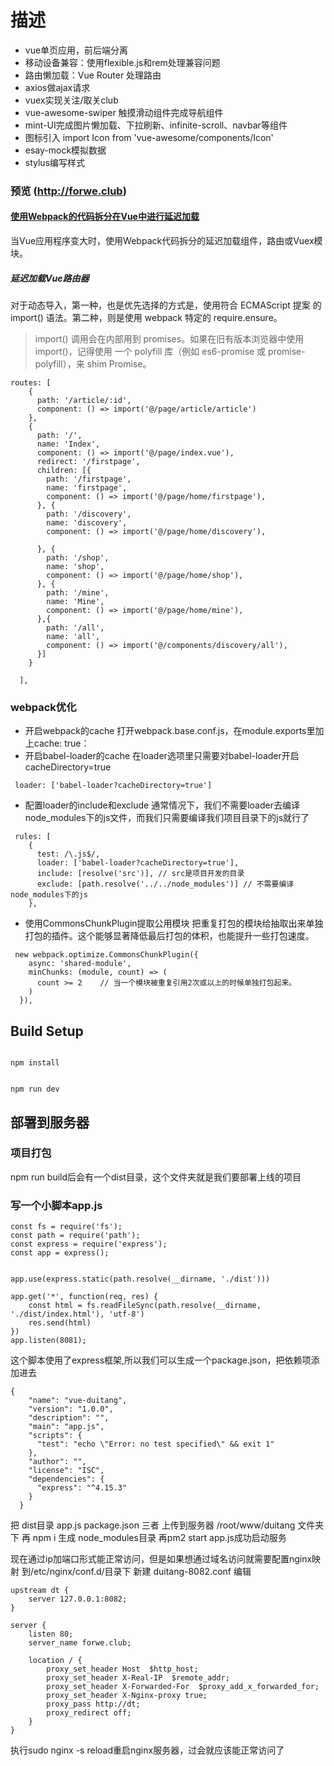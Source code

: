 # 描述


- vue单页应用，前后端分离
- 移动设备兼容：使用flexible.js和rem处理兼容问题
- 路由懒加载：Vue Router 处理路由
- axios做ajax请求
- vuex实现关注/取关club
- vue-awesome-swiper 触摸滑动组件完成导航组件
- mint-UI完成图片懒加载、下拉刷新、infinite-scroll、navbar等组件
- 图标引入 import Icon from 'vue-awesome/components/Icon'
- esay-mock模拟数据
- stylus编写样式

### 预览 (http://forwe.club)
#### [使用Webpack的代码拆分在Vue中进行延迟加载](https://alexjoverm.github.io/2017/07/16/Lazy-load-in-Vue-using-Webpack-s-code-splitting/)
当Vue应用程序变大时，使用Webpack代码拆分的延迟加载组件，路由或Vuex模块。
##### 延迟加载Vue路由器
对于动态导入，第一种，也是优先选择的方式是，使用符合 ECMAScript 提案 的 import() 语法。第二种，则是使用 webpack 特定的 require.ensure。
> import() 调用会在内部用到 promises。如果在旧有版本浏览器中使用 import()，记得使用 一个 polyfill 库（例如 es6-promise 或 promise-polyfill），来 shim Promise。
```
routes: [
    {
      path: '/article/:id',
      component: () => import('@/page/article/article')
    },
    {
      path: '/',
      name: 'Index',
      component: () => import('@/page/index.vue'),
      redirect: '/firstpage',
      children: [{
        path: '/firstpage',
        name: 'firstpage',
        component: () => import('@/page/home/firstpage'),
      }, {
        path: '/discovery',
        name: 'discovery',
        component: () => import('@/page/home/discovery'),
        
      }, {
        path: '/shop',
        name: 'shop',
        component: () => import('@/page/home/shop'),
      }, {
        path: '/mine',
        name: 'Mine',
        component: () => import('@/page/home/mine'),
      },{
        path: '/all',
        name: 'all',
        component: () => import('@/components/discovery/all'),
      }]
    }
  
  ],
```

### webpack优化

- 开启webpack的cache
打开webpack.base.conf.js，在module.exports里加上cache: true：
- 开启babel-loader的cache
在loader选项里只需要对babel-loader开启cacheDirectory=true
```
 loader: ['babel-loader?cacheDirectory=true']
 ```
- 配置loader的include和exclude
通常情况下，我们不需要loader去编译node_modules下的js文件，而我们只需要编译我们项目目录下的js就行了
```
 rules: [
    {
      test: /\.js$/,
      loader: ['babel-loader?cacheDirectory=true'],
      include: [resolve('src')], // src是项目开发的目录
      exclude: [path.resolve('../../node_modules')] // 不需要编译node_modules下的js 
    },
```
- 使用CommonsChunkPlugin提取公用模块
把重复打包的模块给抽取出来单独打包的插件。这个能够显著降低最后打包的体积，也能提升一些打包速度。
```
 new webpack.optimize.CommonsChunkPlugin({
    async: 'shared-module',
    minChunks: (module, count) => (
      count >= 2    // 当一个模块被重复引用2次或以上的时候单独打包起来。 
    )
  }),
  ```
  
## Build Setup

```

npm install


npm run dev

```
## 部署到服务器
### 项目打包
npm run build后会有一个dist目录，这个文件夹就是我们要部署上线的项目

### 写一个小脚本app.js
```
const fs = require('fs');
const path = require('path');
const express = require('express');
const app = express();


app.use(express.static(path.resolve(__dirname, './dist')))

app.get('*', function(req, res) {
    const html = fs.readFileSync(path.resolve(__dirname, './dist/index.html'), 'utf-8')
    res.send(html)
})
app.listen(8081);
```
这个脚本使用了express框架,所以我们可以生成一个package.json，把依赖项添加进去
```
{
    "name": "vue-duitang",
    "version": "1.0.0",
    "description": "",
    "main": "app.js",
    "scripts": {
      "test": "echo \"Error: no test specified\" && exit 1"
    },
    "author": "",
    "license": "ISC",
    "dependencies": {
      "express": "^4.15.3"
    }
  }
```
把 dist目录  app.js  package.json  三者 上传到服务器 /root/www/duitang 文件夹下
再 npm i  生成 node_modules目录
再pm2 start app.js成功启动服务

现在通过ip加端口形式能正常访问，但是如果想通过域名访问就需要配置nginx映射
到/etc/nginx/conf.d/目录下  新建 duitang-8082.conf 编辑
```
upstream dt {
    server 127.0.0.1:8082;
}

server {
    listen 80;
    server_name forwe.club;

    location / {
        proxy_set_header Host  $http_host;
        proxy_set_header X-Real-IP  $remote_addr;
        proxy_set_header X-Forwarded-For  $proxy_add_x_forwarded_for;
        proxy_set_header X-Nginx-proxy true;
        proxy_pass http://dt;
        proxy_redirect off;
    }
}

```
执行sudo nginx -s reload重启nginx服务器，过会就应该能正常访问了

